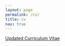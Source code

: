 ```yaml
---
layout: page
permalink: /cv/
title: cv
nav: true
---
```


<i class="fas fa-file"></i> <a class="link" href="{{ '/assets/pdf/5Dec22CV_AHM.pdf' | prepend: site.baseurl | prepend: site.url }}">Updated Curriculum Vitae</a>

